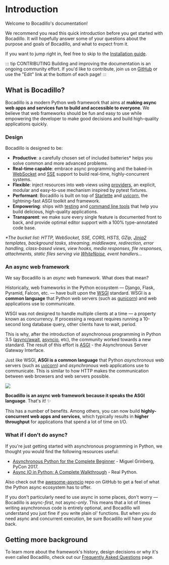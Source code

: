 # Introduction

Welcome to Bocadillo's documentation!

We recommend you read this quick introduction before you get started with Bocadillo. It will hopefully answer some of your questions about the purpose and goals of Bocadillo, and what to expect from it.

If you want to jump right in, feel free to skip to the [Installation guide](installation.md).

::: tip CONTRIBUTING
Building and improving the documentation is an ongoing community effort. If you'd like to contribute, join us on [GitHub](https:github.com/bocadilloproject/bocadillo) or use the "Edit" link at the bottom of each page!
:::

## What is Bocadillo?

Bocadillo is a modern Python web framework that aims at **making async web apps and services fun to build and accessible to everyone**. We believe that web frameworks should be fun and easy to use while empowering the developer to make good decisions and build high-quality applications quickly.

### Design

Bocadillo is designed to be:

- **Productive**: a carefully chosen set of included batteries\* helps you solve common and more advanced problems.
- **Real-time capable**: embrace async programming and the baked-in [WebSocket] and [SSE] support to build real-time, highly-concurrent systems.
- **Flexible**: inject resources into web views using [providers], an explicit, modular and easy-to-use mechanism inspired by pytest fixtures.
- **Performant**: Bocadillo is built on top of [Starlette] and [uvicorn], the lightning-fast ASGI toolkit and framework.
- **Empowering**: ships with [testing] and [command line tools][cli] that help you build delicious, high-quality applications.
- **Transparent**: we make sure every single feature is documented front to back, and provide optimal editor support with a 100% type-annotated code base.

[websocket]: /guides/websockets/
[sse]: /guides/http/sse.md
[providers]: /guides/injection/
[starlette]: https://www.starlette.io
[testing]: /guides/tooling/testing.md
[cli]: /guides/tooling/cli.md

_\*The bucket list: HTTP, WebSocket, SSE, CORS, HSTS, GZip, [Jinja2] templates, background tasks, streaming, middleware, redirection, error handling, class-based views, view hooks, media responses, file responses, attachments, static files serving via [WhiteNoise], event handlers…_

[whitenoise]: http://whitenoise.evans.io
[jinja2]: http://jinja.pocoo.org

### An async web framework

We say Bocadillo is an _async_ web framework. What does that mean?

Historically, web frameworks in the Python ecosystem — Django, Flask, Pyramid, Falcon, etc. — have built upon the [WSGI] standard. WSGI is a **common language** that Python web servers (such as [gunicorn]) and web applications use to communicate.

[wsgi]: https://www.python.org/dev/peps/pep-3333/
[gunicorn]: https://gunicorn.org

WSGI was not designed to handle multiple clients at a time — a property known as concurrency. If processing a request requires running a 10-second long database query, other clients have to wait, period.

This is why, after the introduction of asynchronous programming in Python 3.5 ([async/await], [asyncio], etc), the community worked towards a new standard. The result of this effort is [ASGI] - the Asynchronous Server Gateway Interface.

[async/await]: https://www.python.org/dev/peps/pep-0492/
[asyncio]: https://docs.python.org/3/library/asyncio.html
[asgi]: https://asgi.readthedocs.io

Just like WSGI, **ASGI is a common language** that Python _asynchronous_ web servers (such as [uvicorn]) and _asynchronous_ web applications use to communicate. This is similar to how HTTP makes the communication between web browsers and web servers possible.

[uvicorn]: https://www.uvicorn.org

![](/asgi.png)

**Bocadillo is an async web framework because it speaks the ASGI language**. That's it! ✨

This has a number of benefits. Among others, you can now build **highly-concurrent web apps and services**, which typically results in **higher throughput** for applications that spend a lot of time on I/O.

### What if I don't do async?

If you're just getting started with asynchronous programming in Python, we thought you would find the following resources useful:

- [Asynchronous Python for the Complete Beginner](https://www.youtube.com/watch?v=iG6fr81xHKA) - Miguel Grinberg, PyCon 2017.
- [Async IO in Python: A Complete Walkthrough](https://realpython.com/async-io-python/) - Real Python.

Also check out the [awesome-asyncio] repo on GitHub to get a feel of what the Python async ecosystem has to offer.

[awesome-asyncio]: https://www.github.com/timofurrer/awesome-asyncio

If you don't particularly need to use async in some places, don't worry — Bocadillo is async-_first_, not async-_only_. This means that a lot of times writing asynchronous code is entirely optional, and Bocadillo will understand you just fine if you write plain ol' functions. But when you do need async and concurrent execution, be sure Bocadillo will have your back.

## Getting more background

To learn more about the framework's history, design decisions or why it's even called Bocadillo, check out our [Frequently Asked Questions][faq] page.

[faq]: ../faq/
